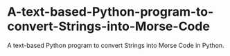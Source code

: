 # A-text-based-Python-program-to-convert-Strings-into-Morse-Code
A text-based Python program to convert Strings into Morse Code in Python.

